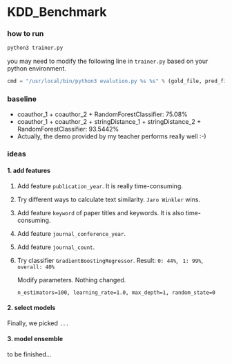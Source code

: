 # KDD_Benchmark

### how to run

```bash
python3 trainer.py
```

you may need to modify the following line in `trainer.py` based on your python environment.

```python
cmd = "/usr/local/bin/python3 evalution.py %s %s" % (gold_file, pred_file)
```

### baseline

- coauthor_1 + coauthor_2 + RandomForestClassifier: 75.08%
- coauthor_1 + coauthor_2 + stringDistance_1 + stringDistance_2 + RandomForestClassifier: 93.5442%
- Actually,  the demo provided by my teacher performs really well :-)

### ideas

#### 1. add features

1. Add feature `publication_year`. It is really time-consuming.

2. Try different ways to calculate text similarity. `Jaro Winkler` wins.

3. Add feature `keyword` of paper titles and keywords. It is also time-consuming.

4. Add feature `journal_conference_year`.

5. Add feature `journal_count`.

6. Try classifier `GradientBoostingRegressor`. Result: `0: 44%`, ` 1: 99%`, ` overall: 40%`

    Modify parameters. Nothing changed.

    ```
    n_estimators=100, learning_rate=1.0, max_depth=1, random_state=0
    ```

#### 2. select models

Finally, we picked `...`

#### 3. model ensemble

to be finished...

